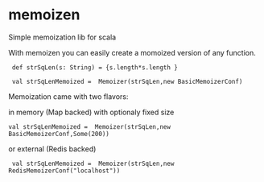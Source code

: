# memoizen
Simple memoization lib for scala

With memoizen you can easily create a momoized version of any function.

```
 def strSqLen(s: String) = {s.length*s.length }
 
 val strSqLenMemoized =  Memoizer(strSqLen,new BasicMemoizerConf)
``` 

Memoization came with two flavors:

in memory (Map backed) with optionaly fixed size

```
val strSqLenMemoized =  Memoizer(strSqLen,new BasicMemoizerConf,Some(200))
```

or external (Redis backed)

```
 val strSqLenMemoized =  Memoizer(strSqLen,new RedisMemoizerConf("localhost"))
 ```